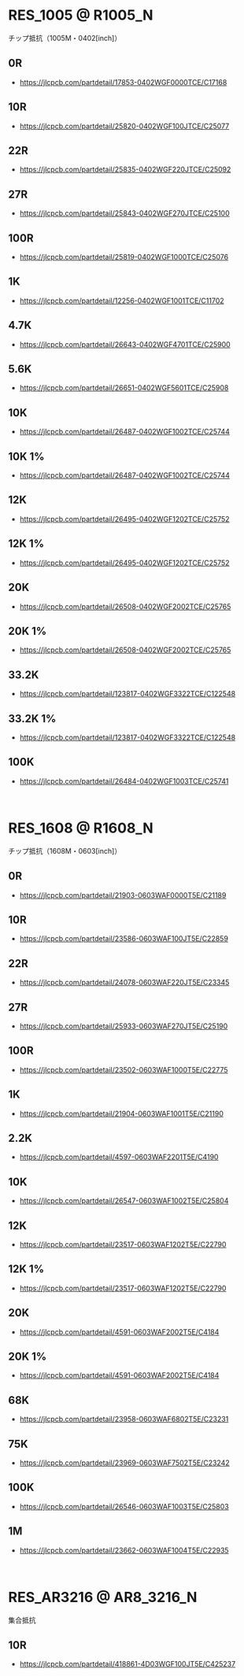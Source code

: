 
# RES_1005 @ R1005_N

チップ抵抗（1005M・0402[inch]）


## 0R
 - https://jlcpcb.com/partdetail/17853-0402WGF0000TCE/C17168

## 10R
 - https://jlcpcb.com/partdetail/25820-0402WGF100JTCE/C25077

## 22R
 - https://jlcpcb.com/partdetail/25835-0402WGF220JTCE/C25092

## 27R
 - https://jlcpcb.com/partdetail/25843-0402WGF270JTCE/C25100

## 100R
 - https://jlcpcb.com/partdetail/25819-0402WGF1000TCE/C25076

## 1K
 - https://jlcpcb.com/partdetail/12256-0402WGF1001TCE/C11702

## 4.7K
 - https://jlcpcb.com/partdetail/26643-0402WGF4701TCE/C25900

## 5.6K
 - https://jlcpcb.com/partdetail/26651-0402WGF5601TCE/C25908

## 10K
 - https://jlcpcb.com/partdetail/26487-0402WGF1002TCE/C25744

## 10K 1%
 - https://jlcpcb.com/partdetail/26487-0402WGF1002TCE/C25744

## 12K
 - https://jlcpcb.com/partdetail/26495-0402WGF1202TCE/C25752

## 12K 1%
 - https://jlcpcb.com/partdetail/26495-0402WGF1202TCE/C25752

## 20K
 - https://jlcpcb.com/partdetail/26508-0402WGF2002TCE/C25765

## 20K 1%
 - https://jlcpcb.com/partdetail/26508-0402WGF2002TCE/C25765

## 33.2K
 - https://jlcpcb.com/partdetail/123817-0402WGF3322TCE/C122548

## 33.2K 1%
 - https://jlcpcb.com/partdetail/123817-0402WGF3322TCE/C122548

## 100K
 - https://jlcpcb.com/partdetail/26484-0402WGF1003TCE/C25741










<br>


# RES_1608 @ R1608_N

チップ抵抗（1608M・0603[inch]）


## 0R
 - https://jlcpcb.com/partdetail/21903-0603WAF0000T5E/C21189

## 10R
 - https://jlcpcb.com/partdetail/23586-0603WAF100JT5E/C22859

## 22R
 - https://jlcpcb.com/partdetail/24078-0603WAF220JT5E/C23345

## 27R
 - https://jlcpcb.com/partdetail/25933-0603WAF270JT5E/C25190

## 100R
 - https://jlcpcb.com/partdetail/23502-0603WAF1000T5E/C22775

## 1K
 - https://jlcpcb.com/partdetail/21904-0603WAF1001T5E/C21190

## 2.2K
 - https://jlcpcb.com/partdetail/4597-0603WAF2201T5E/C4190

## 10K
 - https://jlcpcb.com/partdetail/26547-0603WAF1002T5E/C25804

## 12K
 - https://jlcpcb.com/partdetail/23517-0603WAF1202T5E/C22790

## 12K 1%
 - https://jlcpcb.com/partdetail/23517-0603WAF1202T5E/C22790

## 20K
 - https://jlcpcb.com/partdetail/4591-0603WAF2002T5E/C4184

## 20K 1%
 - https://jlcpcb.com/partdetail/4591-0603WAF2002T5E/C4184

## 68K
 - https://jlcpcb.com/partdetail/23958-0603WAF6802T5E/C23231

## 75K
 - https://jlcpcb.com/partdetail/23969-0603WAF7502T5E/C23242

## 100K
 - https://jlcpcb.com/partdetail/26546-0603WAF1003T5E/C25803

## 1M
 - https://jlcpcb.com/partdetail/23662-0603WAF1004T5E/C22935




<br>

# RES_AR3216 @ AR8_3216_N

集合抵抗


## 10R
 - https://jlcpcb.com/partdetail/418861-4D03WGF100JT5E/C425237




